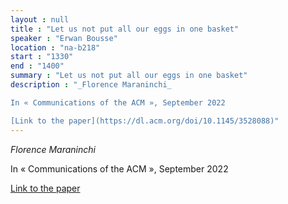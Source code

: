 ```yaml
---
layout : null
title : "Let us not put all our eggs in one basket"
speaker : "Erwan Bousse"
location : "na-b218"
start : "1330"
end : "1400"
summary : "Let us not put all our eggs in one basket"
description : "_Florence Maraninchi_

In « Communications of the ACM », September 2022

[Link to the paper](https://dl.acm.org/doi/10.1145/3528088)"
---
```

_Florence Maraninchi_

In « Communications of the ACM », September 2022

[Link to the paper](https://dl.acm.org/doi/10.1145/3528088)